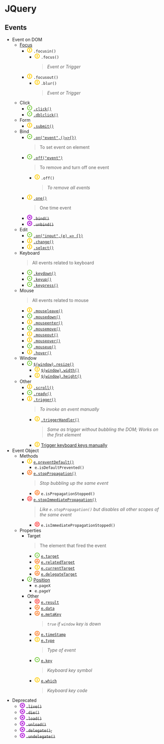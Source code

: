 # JQuery
## Events
- Event on DOM
    - [Focus](jq-focus.html)
        - ![](../../../-/2.png) `.focusin()`
            - ![](../../../-/2.png) `.focus()`
                > _Event or Trigger_
        - ![](../../../-/2.png) `.focusout()`
            - ![](../../../-/2.png) `.blur()`
                > _Event or Trigger_
    - Click
        - ![](../../../-/1.png) [`.click()`](jq-click.html)
        - ![](../../../-/1.png) [`.dblclick()`](jq-click.html)
    - Form
        - ![](../../../-/2.png) [`.submit()`](jq-form.html)
    - Bind
        - ![](../../../-/1.png) [`.on("event",()=>{})`](jq-bind-on.html)
            > To set event on element
        - ![](../../../-/1.png) [`.off("event")`](jq-bind-off.html)
            > To remove and turn off one event
            - ![](../../../-/2.png) `.off()`
                > _To remove all events_
        - ![](../../../-/2.png) [`.one()`](jq-bind-one.html)
            > One time event
        - ![](../../../-/x.png) ~~`.bind()`~~
        - ![](../../../-/x.png) ~~`.unbind()`~~
    - Edit
        - ![](../../../-/1.png) [`.on("input",(e) => {})`](jq-edit.html)
        - ![](../../../-/2.png) [`.change()`](jq-edit.html)
        - ![](../../../-/2.png) [`.select()`](jq-edit.html)
    - Keyboard
        > All events related to keyboard
        - ![](../../../-/1.png) [`.keydown()`](jq-keyboard.html)
        - ![](../../../-/1.png) [`.keyup()`](jq-keyboard.html)
        - ![](../../../-/1.png) [`.keypress()`](jq-keyboard.html)
    - Mouse
        > All events related to mouse
        - ![](../../../-/2.png) [`.mouseleave()`](jq-mouse.html)
        - ![](../../../-/1.png) [`.mousedown()`](jq-mouse.html)
        - ![](../../../-/2.png) [`.mouseenter()`](jq-mouse.html)
        - ![](../../../-/1.png) [`.mousemove()`](jq-mouse.html)
        - ![](../../../-/2.png) [`.mouseout()`](jq-mouse.html)
        - ![](../../../-/2.png) [`.mouseover()`](jq-mouse.html)
        - ![](../../../-/1.png) [`.mouseup()`](jq-mouse.html)
        - ![](../../../-/2.png) [`.hover()`](jq-hover.html)
    - Window
        - ![](../../../-/1.png) [`$(window).resize()`](jq-resize.html)
            - ![](../../../-/2.png) [`$(window).width()`](jq-resize.html)
            - ![](../../../-/2.png) [`$(window).height()`](jq-resize.html)
    - Other
        - ![](../../../-/2.png) [`.scroll()`](jq-scroll.html)
        - ![](../../../-/1.png) [`.ready()`](jq-ready.html)
        - ![](../../../-/2.png) [`.trigger()`](jq-trigger.html) 
            > _To invoke an event manually_
            - ![](../../../-/2.png) [`.triggerHandler()`](jq-trigger-handler.html)
                > _Same as trigger without bubbling the DOM; Works on the first element_
            - ![](../../../-/2.png) [Trigger keyboard keys manually](jq-trigger-keyboard-key.html)
- Event Object
    - Methods
        - ![](../../../-/2.png) [`e.preventDefault()`](jq-prevent-default.html)
            - `e.isDefaultPrevented()`
        - ![](../../../-/3.png) [`e.stopPropagation()`](jq-stop-propagation.html)
            > _Stop bubbling up the same event_
            - ![](../../../-/3.png) `e.isPropagationStopped()`
        - ![](../../../-/4.png) [`e.stopImmediatePropagation()`](jq-stop-immediate-propagation.html)
            > _Like `e.stopPropagation()` but disables all other scopes of the same event_
            - ![](../../../-/4.png) `e.isImmediatePropagationStopped()`
    - Properties
        - Target
            > The element that fired the event
            - ![](../../../-/1.png) [`e.target`](jq-edit.html)
            - ![](../../../-/3.png) [`e.relatedTarget`](jq-related-target.html)
            - ![](../../../-/2.png) [`e.currentTarget`](jq-target.html)
            - ![](../../../-/3.png) [`e.delegateTarget`](jq-target.html)
        - ![](../../../-/1.png) [Position](jq-mouse.html)
            - `e.pageX`
            - `e.pageY`
        - Other
            - ![](../../../-/4.png) [`e.result`](jq-result.html)
            - ![](../../../-/3.png) [`e.data`](jq-data.html)
            - ![](../../../-/3.png) [`e.metaKey`](jq-keyboard.html)
                > _`true` if `window` key is down_
            - ![](../../../-/3.png) [`e.timeStamp`](jq-timestamp.html)
            - ![](../../../-/2.png) [`e.type`](jq-type.html)
                > _Type of event_
            - ![](../../../-/1.png) [`e.key`](jq-keyboard.html)
                > _Keyboard key symbol_
            - ![](../../../-/2.png) [`e.which`](jq-keyboard.html)
                > _Keyboard key code_
- Deprecated
    - ![](../../../-/x.png) ~~`.live()`~~
    - ![](../../../-/x.png) ~~`.die()`~~
    - ![](../../../-/x.png) ~~`.load()`~~
    - ![](../../../-/x.png) ~~`.unload()`~~
    - ![](../../../-/x.png) ~~`.delegate()`,~~
    - ![](../../../-/x.png) ~~`.undelegate()`~~